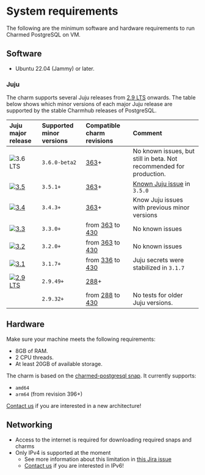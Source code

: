 # System requirements

The following are the minimum software and hardware requirements to run Charmed PostgreSQL on VM.

## Software
* Ubuntu 22.04 (Jammy) or later.

### Juju

The charm supports several Juju releases from [2.9 LTS](https://juju.is/docs/juju/roadmap#juju-juju-29) onwards. The table below shows which minor versions of each major Juju release are supported by the stable Charmhub releases of PostgreSQL.

| Juju major release | Supported minor versions | Compatible charm revisions |Comment |
|:--------|:-----|:-----|:-----|
| ![3.6 LTS] | `3.6.0-beta2` | [363]+ | No known issues, but still in beta. Not recommended for production. |
| [![3.5]](https://juju.is/docs/juju/roadmap#juju-juju-35) | `3.5.1+` | [363]+  | [Known Juju issue](https://bugs.launchpad.net/juju/+bug/2066517) in `3.5.0` |
| [![3.4]](https://juju.is/docs/juju/roadmap#juju-juju-34) | `3.4.3+` | [363]+ | Know Juju issues with previous minor versions |
| [![3.3]](https://juju.is/docs/juju/roadmap#juju-juju-33) | `3.3.0+` | from [363] to [430] | No known issues |
| [![3.2]](https://juju.is/docs/juju/roadmap#juju-juju-32) | `3.2.0+` | from [363] to [430]  | No known issues |
| [![3.1]](https://juju.is/docs/juju/roadmap#juju-juju-31) | `3.1.7+` | from [336] to [430] | Juju secrets were stabilized in `3.1.7` |
| [![2.9 LTS]](https://juju.is/docs/juju/roadmap#juju-juju-29)  | `2.9.49+` | [288]+ | |
|  | `2.9.32+` | from [288] to [430] | No tests for older Juju versions. |

## Hardware

Make sure your machine meets the following requirements:

* 8GB of RAM.
* 2 CPU threads.
* At least 20GB of available storage.

The charm is based on the [charmed-postgresql snap](https://snapcraft.io/charmed-postgresql). It currently supports:
* `amd64`
* `arm64` (from revision 396+)

[Contact us](/t/11863) if you are interested in a new architecture!

## Networking
* Access to the internet is required for downloading required snaps and charms
* Only IPv4 is supported at the moment
  * See more information about this limitation in [this Jira issue](https://warthogs.atlassian.net/browse/DPE-4695)
  * [Contact us](/t/11863) if you are interested in IPv6!

<!-- BADGES -->

[2.9 LTS]: https://img.shields.io/badge/2.9_LTS-%23E95420?label=Juju
[3.1]: https://img.shields.io/badge/3.1-%23E95420?label=Juju
[3.2]: https://img.shields.io/badge/3.2-%23E95420?label=Juju
[3.3]: https://img.shields.io/badge/3.3-%23E95420?label=Juju
[3.4]: https://img.shields.io/badge/3.4-%23E95420?label=Juju
[3.5]: https://img.shields.io/badge/3.5-%23E95420?label=Juju
[3.6 LTS]: https://img.shields.io/badge/3.6_LTS-%23E95420?label=Juju

<!-- LINKS -->
[288]: /t/11876
[336]: /t/11877
[363]: /t/13124
[430]: /t/14067
